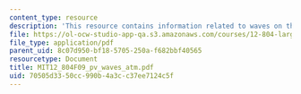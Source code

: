 ```yaml
---
content_type: resource
description: 'This resource contains information related to waves on the tropopause. '
file: https://ol-ocw-studio-app-qa.s3.amazonaws.com/courses/12-804-large-scale-flow-dynamics-lab-fall-2009/70505d3350cc990b4a3cc37ee7124c5f_MIT12_804F09_pv_waves_atm.pdf
file_type: application/pdf
parent_uid: 8c07d950-bf18-5705-250a-f682bbf40565
resourcetype: Document
title: MIT12_804F09_pv_waves_atm.pdf
uid: 70505d33-50cc-990b-4a3c-c37ee7124c5f
---
```

